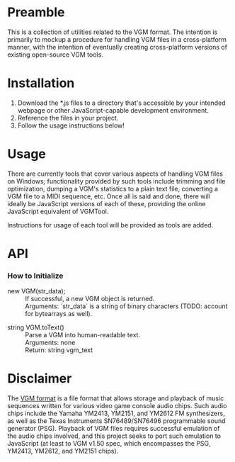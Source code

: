 # Preamble

This is a collection of utilities related to the VGM format. The intention is primarily to mockup a procedure for handling VGM files in a cross-platform manner, with the intention of eventually creating cross-platform versions of existing open-source VGM tools.

# Installation

1. Download the *.js files to a directory that's accessible by your intended webpage or other JavaScript-capable development environment.
2. Reference the files in your project.
3. Follow the usage instructions below!

# Usage

There are currently tools that cover various aspects of handling VGM files on Windows; functionality provided by such tools include trimming and file optimization, dumping a VGM's statistics to a plain text file, converting a VGM file to a MIDI sequence, etc. Once all is said and done, there will ideally be JavaScript versions of each of these, providing the online JavaScript equivalent of VGMTool.

Instructions for usage of each tool will be provided as tools are added.

# API

<h3>How to Initialize</h3>
<dl>
	<dt>new VGM(str_data);</dt>
		<dd>If successful, a new VGM object is returned.</dd>
		<dd>Arguments: `str_data` is a string of binary characters (TODO: account for bytearrays as well).</dd>
</dl>
<dl>
	<dt>string VGM.toText()</dt>
		<dd>Parse a VGM into human-readable text.</dd>
		<dd>Arguments: none</dd>
		<dd>Return: string vgm_text</dd>
	<!-- dt>Object VGM.toMIDI() (TODO)</dt>
		<dd>Parse a VGM into a MIDI sequence.</dd>
		<dd>Arguments: TODO</dd>
		<dd>Return: TODO</dd -->
</dl>

# Disclaimer

The [VGM format](http://www.smspower.org/Development/VGMFormat) is a file format that allows storage and playback of music sequences written for various video game console audio chips. Such audio chips include the Yamaha YM2413, YM2151, and YM2612 FM synthesizers, as well as the Texas Instruments SN76489/SN76496 programmable sound generator (PSG). Playback of VGM files requires successful emulation of the audio chips involved, and this project seeks to port such emulation to JavaScript (at least to VGM v1.50 spec, which encompasses the PSG, YM2413, YM2612, and YM2151 chips).
